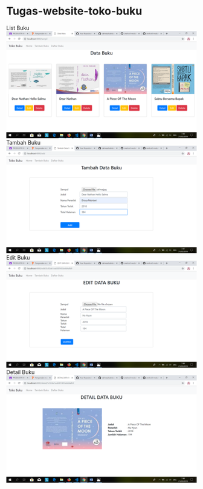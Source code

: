 # Tugas-website-toko-buku
List Buku
![alt text](https://github.com/salmasalsabila/Tugas-website-toko-buku/blob/master/read.png)
Tambah Buku
![alt text](https://github.com/salmasalsabila/Tugas-website-toko-buku/blob/master/add.png)
Edit Buku
![alt text](https://github.com/salmasalsabila/Tugas-website-toko-buku/blob/master/update.png)
Detail Buku
![alt text](https://github.com/salmasalsabila/Tugas-website-toko-buku/blob/master/detail.png)
